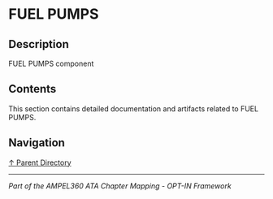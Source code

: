 # FUEL PUMPS

## Description

FUEL PUMPS component

## Contents

This section contains detailed documentation and artifacts related to FUEL PUMPS.

## Navigation

[↑ Parent Directory](../README.md)

---

*Part of the AMPEL360 ATA Chapter Mapping - OPT-IN Framework*
